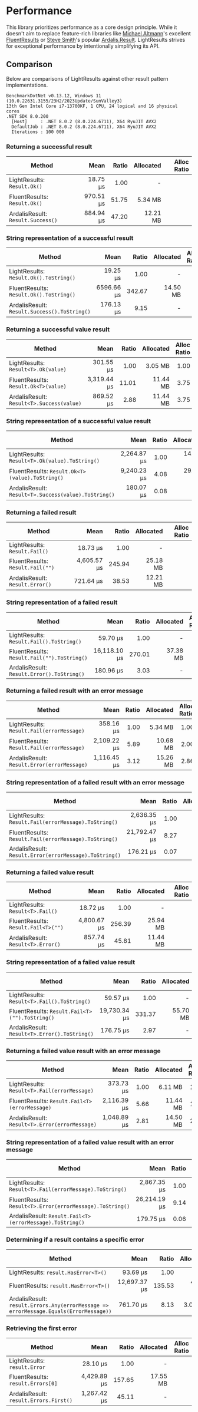 # Performance

This library prioritizes performance as a core design principle. While it doesn't aim to replace feature-rich libraries like 
[Michael Altmann](https://github.com/altmann)'s excellent [FluentResults](https://github.com/altmann/FluentResults) or 
[Steve Smith](https://github.com/ardalis)'s popular [Ardalis.Result](https://github.com/ardalis/result). LightResults strives 
for exceptional performance by intentionally simplifying its API.

## Comparison

Below are comparisons of LightResults against other result pattern implementations.

```
BenchmarkDotNet v0.13.12, Windows 11 (10.0.22631.3155/23H2/2023Update/SunValley3)
13th Gen Intel Core i7-13700KF, 1 CPU, 24 logical and 16 physical cores
.NET SDK 8.0.200
  [Host]     : .NET 8.0.2 (8.0.224.6711), X64 RyuJIT AVX2
  DefaultJob : .NET 8.0.2 (8.0.224.6711), X64 RyuJIT AVX2
  Iterations : 100 000
```

### Returning a successful result
| Method                            |      Mean | Ratio | Allocated | Alloc Ratio |
|-----------------------------------|----------:|------:|----------:|------------:|
| LightResults: `Result.Ok()`       |  18.75 μs |  1.00 |         - |             |
| FluentResults: `Result.Ok()`      | 970.51 μs | 51.75 |   5.34 MB |             |
| ArdalisResult: `Result.Success()` | 884.94 μs | 47.20 |  12.21 MB |             |

### String representation of a successful result
| Method                                       |       Mean |  Ratio | Allocated | Alloc Ratio |
|----------------------------------------------|-----------:|-------:|----------:|------------:|
| LightResults: `Result.Ok().ToString()`       |   19.25 μs |   1.00 |         - |             |
| FluentResults: `Result.Ok().ToString()`      | 6596.66 μs | 342.67 |  14.50 MB |             |
| ArdalisResult: `Result.Success().ToString()` |  176.13 μs |   9.15 |         - |             |

### Returning a successful value result
| Method                                    |        Mean | Ratio | Allocated | Alloc Ratio |
|-------------------------------------------|------------:|------:|----------:|------------:|
| LightResults: `Result<T>.Ok(value)`       |   301.55 μs |  1.00 |   3.05 MB |        1.00 |
| FluentResults: `Result.Ok<T>(value)`      | 3,319.44 μs | 11.01 |  11.44 MB |        3.75 |
| ArdalisResult: `Result<T>.Success(value)` |   869.52 μs |  2.88 |  11.44 MB |        3.75 |

### String representation of a successful value result
| Method                                               |        Mean | Ratio | Allocated | Alloc Ratio |
|------------------------------------------------------|------------:|------:|----------:|------------:|
| LightResults: `Result<T>.Ok(value).ToString()`       | 2,264.87 μs |  1.00 |  14.50 MB |        1.00 |
| FluentResults: `Result.Ok<T>(value).ToString()`      | 9,240.23 μs |  4.08 |  29.75 MB |        2.05 |
| ArdalisResult: `Result<T>.Success(value).ToString()` |   180.07 μs |  0.08 |         - |        0.00 |

### Returning a failed result
| Method                           |        Mean |  Ratio | Allocated | Alloc Ratio |
|----------------------------------|------------:|-------:|----------:|------------:|
| LightResults: `Result.Fail()`    |    18.73 μs |   1.00 |         - |             |
| FluentResults: `Result.Fail("")` | 4,605.57 μs | 245.94 |  25.18 MB |             |
| ArdalisResult: `Result.Error()`  |   721.64 μs |  38.53 |  12.21 MB |             |

### String representation of a failed result
| Method                                      |         Mean |  Ratio | Allocated | Alloc Ratio |
|---------------------------------------------|-------------:|-------:|----------:|------------:|
| LightResults: `Result.Fail().ToString()`    |     59.70 μs |   1.00 |         - |             |
| FluentResults: `Result.Fail("").ToString()` | 16,118.10 μs | 270.01 |  37.38 MB |             |
| ArdalisResult: `Result.Error().ToString()`  |    180.96 μs |   3.03 |         - |             |

### Returning a failed result with an error message
| Method                                      |        Mean | Ratio | Allocated | Alloc Ratio |
|---------------------------------------------|------------:|------:|----------:|------------:|
| LightResults: `Result.Fail(errorMessage)`   |   358.16 μs |  1.00 |   5.34 MB |        1.00 |
| FluentResults: `Result.Fail(errorMessage)`  | 2,109.22 μs |  5.89 |  10.68 MB |        2.00 |
| ArdalisResult: `Result.Error(errorMessage)` | 1,116.45 μs |  3.12 |  15.26 MB |        2.86 |

### String representation of a failed result with an error message
| Method                                                 |         Mean | Ratio | Allocated | Alloc Ratio |
|--------------------------------------------------------|-------------:|------:|----------:|------------:|
| LightResults: `Result.Fail(errorMessage).ToString()`   |  2,636.35 μs |  1.00 |  23.65 MB |        1.00 |
| FluentResults: `Result.Fail(errorMessage).ToString()`  | 21,792.47 μs |  8.27 |  89.27 MB |        3.77 |
| ArdalisResult: `Result.Error(errorMessage).ToString()` |    176.21 μs |  0.07 |         - |        0.00 |

### Returning a failed value result
| Method                              |        Mean |  Ratio | Allocated | Alloc Ratio |
|-------------------------------------|------------:|-------:|----------:|------------:|
| LightResults: `Result<T>.Fail()`    |    18.72 μs |   1.00 |         - |             |
| FluentResults: `Result.Fail<T>("")` | 4,800.67 μs | 256.39 |  25.94 MB |             |
| ArdalisResult: `Result<T>.Error()`  |   857.74 μs |  45.81 |  11.44 MB |             |

### String representation of a failed value result
| Method                                         |         Mean |  Ratio | Allocated | Alloc Ratio |
|------------------------------------------------|-------------:|-------:|----------:|------------:|
| LightResults: `Result<T>.Fail().ToString()`    |     59.57 μs |   1.00 |         - |             |
| FluentResults: `Result.Fail<T>("").ToString()` | 19,730.34 μs | 331.37 |  55.70 MB |             |
| ArdalisResult: `Result<T>.Error().ToString()`  |    176.75 μs |   2.97 |         - |             |

### Returning a failed value result with an error message
| Method                                         |        Mean | Ratio | Allocated | Alloc Ratio |
|------------------------------------------------|------------:|------:|----------:|------------:|
| LightResults: `Result<T>.Fail(errorMessage)`   |   373.73 μs |  1.00 |   6.11 MB |        1.00 |
| FluentResults: `Result.Fail<T>(errorMessage)`  | 2,116.39 μs |  5.66 |  11.44 MB |        1.88 |
| ArdalisResult: `Result<T>.Error(errorMessage)` | 1,048.89 μs |  2.81 |  14.50 MB |        2.38 |

### String representation of a failed value result with an error message
| Method                                                    |         Mean | Ratio | Allocated | Alloc Ratio |
|-----------------------------------------------------------|-------------:|------:|----------:|------------:|
| LightResults: `Result<T>.Fail(errorMessage).ToString()`   |  2,867.35 μs |  1.00 |  23.65 MB |        1.00 |
| FluentResults: `Result<T>.Error(errorMessage).ToString()` | 26,214.19 μs |  9.14 | 115.97 MB |        4.90 |
| ArdalisResult: `Result.Fail<T>(errorMessage).ToString()`  |    179.75 μs |  0.06 |         - |        0.00 |

### Determining if a result contains a specific error
| Method                                                                                |         Mean |  Ratio | Allocated | Alloc Ratio |
|---------------------------------------------------------------------------------------|-------------:|-------:|----------:|------------:|
| LightResults: `result.HasError<T>()`                                                  |     93.69 μs |   1.00 |         - |             |
| FluentResults: `result.HasError<T>()`                                                 | 12,697.37 μs | 135.53 |  40.44 MB |             |
| ArdalisResult: `result.Errors.Any(errorMessage => errorMessage.Equals(ErrorMessage))` |    761.70 μs |   8.13 |   3.05 MB |             |

### Retrieving the first error
| Method                                 |        Mean |  Ratio | Allocated | Alloc Ratio |
|----------------------------------------|------------:|-------:|----------:|------------:|
| LightResults: `result.Error`           |    28.10 μs |   1.00 |         - |             |
| FluentResults: `result.Errors[0]`      | 4,429.89 μs | 157.65 |  17.55 MB |             |
| ArdalisResult: `result.Errors.First()` | 1,267.42 μs |  45.11 |         - |             |
